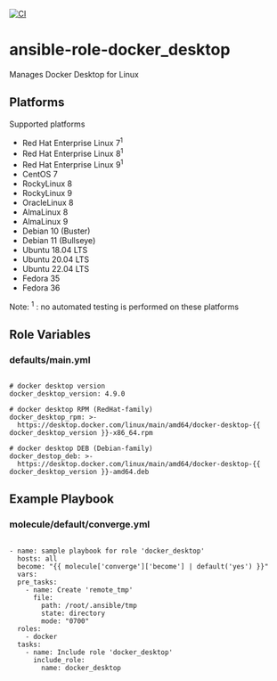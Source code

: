 [![CI](https://github.com/de-it-krachten/ansible-role-docker_desktop/workflows/CI/badge.svg?event=push)](https://github.com/de-it-krachten/ansible-role-docker_desktop/actions?query=workflow%3ACI)


# ansible-role-docker_desktop

Manages Docker Desktop for Linux


## Platforms

Supported platforms

- Red Hat Enterprise Linux 7<sup>1</sup>
- Red Hat Enterprise Linux 8<sup>1</sup>
- Red Hat Enterprise Linux 9<sup>1</sup>
- CentOS 7
- RockyLinux 8
- RockyLinux 9
- OracleLinux 8
- AlmaLinux 8
- AlmaLinux 9
- Debian 10 (Buster)
- Debian 11 (Bullseye)
- Ubuntu 18.04 LTS
- Ubuntu 20.04 LTS
- Ubuntu 22.04 LTS
- Fedora 35
- Fedora 36

Note:
<sup>1</sup> : no automated testing is performed on these platforms

## Role Variables
### defaults/main.yml
<pre><code>
# docker desktop version
docker_desktop_version: 4.9.0

# docker desktop RPM (RedHat-family)
docker_desktop_rpm: >-
  https://desktop.docker.com/linux/main/amd64/docker-desktop-{{ docker_desktop_version }}-x86_64.rpm

# docker desktop DEB (Debian-family)
docker_destop_deb: >-
  https://desktop.docker.com/linux/main/amd64/docker-desktop-{{ docker_desktop_version }}-amd64.deb
</pre></code>



## Example Playbook
### molecule/default/converge.yml
<pre><code>
- name: sample playbook for role 'docker_desktop'
  hosts: all
  become: "{{ molecule['converge']['become'] | default('yes') }}"
  vars:
  pre_tasks:
    - name: Create 'remote_tmp'
      file:
        path: /root/.ansible/tmp
        state: directory
        mode: "0700"
  roles:
    - docker
  tasks:
    - name: Include role 'docker_desktop'
      include_role:
        name: docker_desktop
</pre></code>
